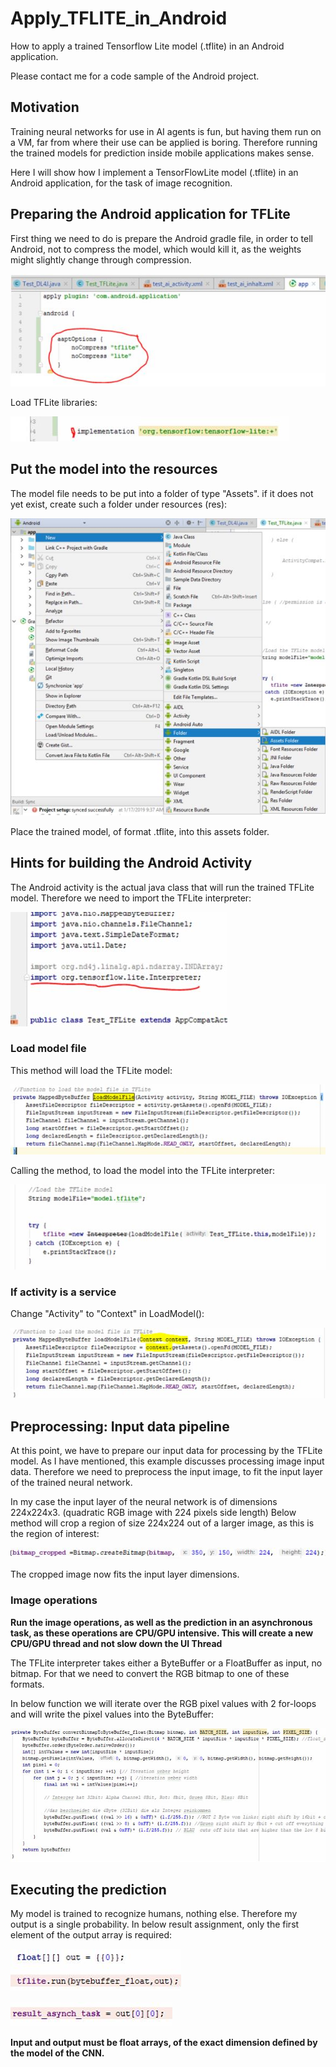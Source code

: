 # Apply_TFLITE_in_Android
How to apply a trained Tensorflow Lite model (.tflite) in an Android application.

Please contact me for a code sample of the Android project.

[image1]: https://github.com/moritzzzzz/Apply_TFLITE_in_Android/blob/master/1.JPG "gradle1"
[image2]: https://github.com/moritzzzzz/Apply_TFLITE_in_Android/blob/master/2.jpg "gradle2"
[image3]: https://github.com/moritzzzzz/Apply_TFLITE_in_Android/blob/master/3.jpg "model1"
[image4]: https://github.com/moritzzzzz/Apply_TFLITE_in_Android/blob/master/4.jpg "model2"
[image5]: https://github.com/moritzzzzz/Apply_TFLITE_in_Android/blob/master/5.jpg "model3"
[image6]: https://github.com/moritzzzzz/Apply_TFLITE_in_Android/blob/master/6.jpg "model4"
[image7]: https://github.com/moritzzzzz/Apply_TFLITE_in_Android/blob/master/7.jpg "model5"
[image8]: https://github.com/moritzzzzz/Apply_TFLITE_in_Android/blob/master/8.jpg "model6"
[image9]: https://github.com/moritzzzzz/Apply_TFLITE_in_Android/blob/master/9.jpg "model7"
[image10]: https://github.com/moritzzzzz/Apply_TFLITE_in_Android/blob/master/10.jpg "model8"
[image11]: https://github.com/moritzzzzz/Apply_TFLITE_in_Android/blob/master/11.jpg "model9"

## Motivation
Training neural networks for use in AI agents is fun, but having them run on a VM, far from where their use can be applied is boring. Therefore running the trained models for prediction inside mobile applications makes sense. 

Here I will show how I implement a TensorFlowLite model (.tflite) in an Android application, for the task of image recognition.

## Preparing the Android application for TFLite

First thing we need to do is prepare the Android gradle file, in order to tell Android, not to compress the model, which would kill it, as the weights might slightly change through compression.

![Gradle1][image1]

Load TFLite libraries:

![Gradle2][image2]

## Put the model into the resources

The model file needs to be put into a folder of type "Assets". if it does not yet exist, create such a folder under resources (res):

![Model1][image3]

Place the trained model, of format .tflite, into this assets folder.

## Hints for building the Android Activity 

The Android activity is the actual java class that will run the trained TFLite model. Therefore we need to import the TFLite interpreter:

![Model2][image4]

### Load model file

This method will load the TFLite model:

![Model3][image5]

Calling the method, to load the model into the TFLite interpreter:

![Model4][image6]

### If activity is a service
Change "Activity" to "Context" in LoadModel():

![Model5][image7]

## Preprocessing: Input data pipeline

At this point, we have to prepare our input data for processing by the TFLite model. As I have mentioned, this example discusses processing image input data. Therefore we need to preprocess the input image, to fit the input layer of the trained neural network.

In my case the input layer of the neural network is of dimensions 224x224x3. (quadratic RGB image with 224 pixels side length)
Below method will crop a region of size 224x224 out of a larger image, as this is the region of interest:

![Model6][image8]

The cropped image now fits the input layer dimensions.

### Image operations

**Run the image operations, as well as the prediction in an asynchronous task, as these operations are CPU/GPU intensive. This will create a new CPU/GPU thread and not slow down the UI Thread**

The TFLite interpreter takes either a ByteBuffer or a FloatBuffer as input, no bitmap. For that we need to convert the RGB bitmap to one of these formats. 

In below function we will iterate over the RGB pixel values with 2 for-loops and will write the pixel values into the ByteBuffer:

![Model7][image9]

## Executing the prediction

My model is trained to recognize humans, nothing else. Therefore my output is a single probability. In below result assignment, only the first element of the output array is required:

![Model8][image10]

![Model9][image11]


**Input and output must be float arrays, of the exact dimension defined by the model of the CNN.**



